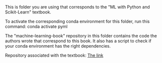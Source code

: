 This is folder you are using that corresponds to the "ML with Python and 
Scikit-Learn" textbook.

To activate the corresponding conda environment for this folder, run this
command:
conda activate pyml

The "machine-learning-book" repository in this folder contains the code the 
authors wrote that correspond to this book. It also has a script to check if
your conda environment has the right dependencies.

Repository associated with the textbook: [The link](https://github.com/rasbt/machine-learning-book)